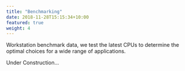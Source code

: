 ```yaml
---
title: "Benchmarking"
date: 2018-11-28T15:15:34+10:00
featured: true
weight: 4
---
```


Workstation benchmark data, we test the latest CPUs to determine the optimal choices for a wide range of applications.

Under Construction...